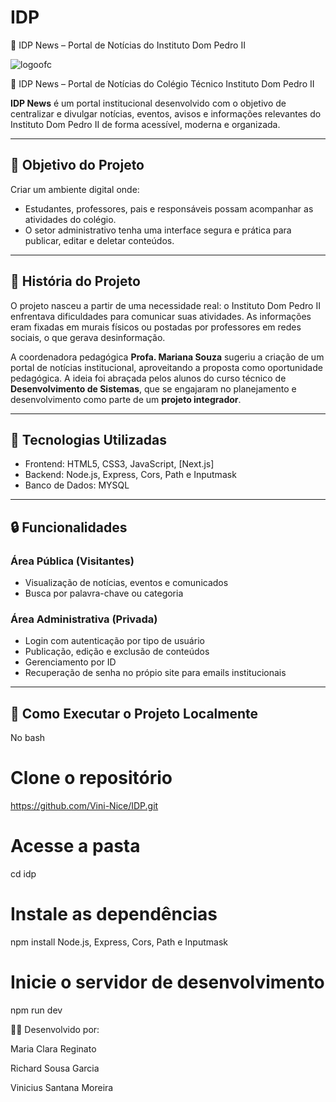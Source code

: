 # IDP



📰 IDP News – Portal de Notícias do Instituto Dom Pedro II
 


![logoofc](https://github.com/user-attachments/assets/7bf05b81-5ff1-4d13-bf1c-fca4bf6f2733)









📰 IDP News – Portal de Notícias do Colégio Técnico Instituto Dom Pedro II

**IDP News** é um portal institucional desenvolvido com o objetivo de centralizar e divulgar notícias, eventos, avisos e informações relevantes do Instituto Dom Pedro II de forma acessível, moderna e organizada.

---

## 📌 Objetivo do Projeto

Criar um ambiente digital onde:

- Estudantes, professores, pais e responsáveis possam acompanhar as atividades do colégio.
- O setor administrativo tenha uma interface segura e prática para publicar, editar e deletar conteúdos.

---

## 🏫 História do Projeto

O projeto nasceu a partir de uma necessidade real: o Instituto Dom Pedro II enfrentava dificuldades para comunicar suas atividades. As informações eram fixadas em murais físicos ou postadas por professores em redes sociais, o que gerava desinformação.

A coordenadora pedagógica **Profa. Mariana Souza** sugeriu a criação de um portal de notícias institucional, aproveitando a proposta como oportunidade pedagógica. A ideia foi abraçada pelos alunos do curso técnico de **Desenvolvimento de Sistemas**, que se engajaram no planejamento e desenvolvimento como parte de um **projeto integrador**.

---

## 🔧 Tecnologias Utilizadas

- Frontend: HTML5, CSS3, JavaScript, [Next.js]
- Backend: Node.js, Express, Cors, Path e Inputmask
- Banco de Dados: MYSQL


---

## 🔒 Funcionalidades

### Área Pública (Visitantes)
- Visualização de notícias, eventos e comunicados
- Busca por palavra-chave ou categoria

### Área Administrativa (Privada)
- Login com autenticação por tipo de usuário
- Publicação, edição e exclusão de conteúdos
- Gerenciamento por ID
- Recuperação de senha no própio site para emails institucionais
  

---

## 🚀 Como Executar o Projeto Localmente

No bash
# Clone o repositório

https://github.com/Vini-Nice/IDP.git

# Acesse a pasta
cd idp

# Instale as dependências

npm install  Node.js, Express, Cors, Path e Inputmask

# Inicie o servidor de desenvolvimento
npm run dev


👨‍💻 Desenvolvido por: 

Maria Clara Reginato


Richard Sousa Garcia


Vinicius Santana Moreira






